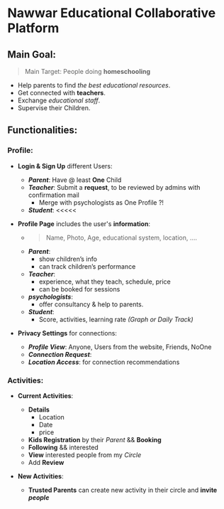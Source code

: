 # Nawwar Educational Collaborative Platform

## Main Goal:
> Main Target: People doing **homeschooling** 
- Help parents to find _the best educational resources_.
- Get connected with **teachers**.
- Exchange _educational staff_.
- Supervise their Children.

## Functionalities:

### Profile:
- **Login & Sign Up** different Users: 
  - _**Parent**_: Have @ least **One** Child
  - _**Teacher**_: Submit a **request**, to be reviewed by admins with confirmation mail 
    - Merge with psychologists as One Profile ?!
  - _**Student**_: <<<<< 
- **Profile Page** includes the user's **information**:
  - > Name, Photo, Age, educational system, location, ....
  - _**Parent**_: 
    - show children’s info 
    - can track children’s performance
  - _**Teacher**_: 
    - experience, what they teach, schedule, price
    - can be booked for sessions
  - _**psychologists**_: 
    - offer consultancy & help to parents.
  - _**Student**_: 
    - Score, activities, learning rate _(Graph or Daily Track)_
  
- **Privacy Settings** for connections:
  - _**Profile View**_: Anyone, Users from the website, Friends, NoOne
  - _**Connection Request**_:
  - _**Location Access**_: for connection recommendations
  

### Activities:
- **Current Activities**:
  - **Details**
    - Location
    - Date
    - price
  - **Kids Registration** by their _Parent_ && **Booking**
  - **Following** && interested 
  - **View** interested people from my _Circle_
  - Add **Review** 
  
- **New Activities**:
  - **Trusted Parents** can create new activity in their circle and **invite _people_**
  
  

  
  
